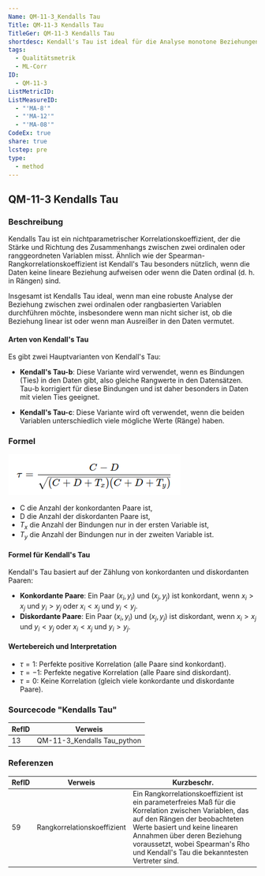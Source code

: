 ```yaml
---
Name: QM-11-3_Kendalls Tau
Title: QM-11-3 Kendalls Tau
TitleGer: QM-11-3 Kendalls Tau
shortdesc: Kendall's Tau ist ideal für die Analyse monotone Beziehungen zwischen ordinalen oder rangbasierten Variablen, insbesondere bei nichtlinearen Zusammenhängen, Ausreißern, kleinen Stichproben oder Ties.
tags:
  - Qualitätsmetrik
  - ML-Corr
ID:
  - QM-11-3
ListMetricID: 
ListMeasureID:
  - "'MA-8'"
  - "'MA-12'"
  - "'MA-08'"
CodeEx: true
share: true
lcstep: pre
type:
  - method
---
```

## QM-11-3 Kendalls Tau

### Beschreibung

Kendalls Tau ist ein nichtparametrischer Korrelationskoeffizient, der die Stärke und Richtung des Zusammenhangs zwischen zwei ordinalen oder ranggeordneten Variablen misst. Ähnlich wie der Spearman-Rangkorrelationskoeffizient ist Kendall's Tau besonders nützlich, wenn die Daten keine lineare Beziehung aufweisen oder wenn die Daten ordinal (d. h. in Rängen) sind.

Insgesamt ist Kendalls Tau ideal, wenn man eine robuste Analyse der Beziehung zwischen zwei ordinalen oder rangbasierten Variablen durchführen möchte, insbesondere wenn man nicht sicher ist, ob die Beziehung linear ist oder wenn man Ausreißer in den Daten vermutet.

#### Arten von Kendall's Tau

Es gibt zwei Hauptvarianten von Kendall's Tau:

- **Kendall's Tau-b**: Diese Variante wird verwendet, wenn es Bindungen (Ties) in den Daten gibt, also gleiche Rangwerte in den Datensätzen. Tau-b korrigiert für diese Bindungen und ist daher besonders in Daten mit vielen Ties geeignet.
    
- **Kendall's Tau-c**: Diese Variante wird oft verwendet, wenn die beiden Variablen unterschiedlich viele mögliche Werte (Ränge) haben.


### Formel

![Formel für Kendalls Tau Rangkorrelationskoeffizient.](../../../../9999_Images/KendallsTau.png)

- C die Anzahl der konkordanten Paare ist,
- D die Anzahl der diskordanten Paare ist,
- $T_x$​ die Anzahl der Bindungen nur in der ersten Variable ist,
- $T_y$​ die Anzahl der Bindungen nur in der zweiten Variable ist.

#### Formel für Kendall's Tau

Kendall's Tau basiert auf der Zählung von konkordanten und diskordanten Paaren:

- **Konkordante Paare**: Ein Paar $(x_i, y_i)$ und $(x_j, y_j)$ ist konkordant, wenn $x_i > x_j$ und $y_i > y_j$ oder $x_i < x_j$ und $y_i < y_j$.
- **Diskordante Paare**: Ein Paar $(x_i, y_i)$ und $(x_j, y_j)$ ist diskordant, wenn $x_i > x_j$ und $y_i < y_j$ oder $x_i < x_j$ und $y_i > y_j$.

#### Wertebereich und Interpretation

- $\tau = 1$: Perfekte positive Korrelation (alle Paare sind konkordant).
- $\tau = -1$: Perfekte negative Korrelation (alle Paare sind diskordant).
- $\tau = 0$: Keine Korrelation (gleich viele konkordante und diskordante Paare).


### Sourcecode "Kendalls Tau"

| RefID | Verweis                     |
| ----- | --------------------------- |
| 13    | QM-11-3_Kendalls Tau_python |




### Referenzen

| RefID | Verweis                       | Kurzbeschr.                                                                                                                                                                                                                                                                                 |
| ----- | ----------------------------- | ------------------------------------------------------------------------------------------------------------------------------------------------------------------------------------------------------------------------------------------------------------------------------------------- |
| 59    |  Rangkorrelationskoeffizient  | Ein Rangkorrelationskoeffizient ist ein parameterfreies Maß für die Korrelation zwischen Variablen, das auf den Rängen der beobachteten Werte basiert und keine linearen Annahmen über deren Beziehung voraussetzt, wobei Spearman's Rho und Kendall's Tau die bekanntesten Vertreter sind. |
